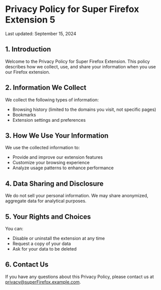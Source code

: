 # Privacy Policy for Super Firefox Extension 5

Last updated: September 15, 2024

## 1. Introduction

Welcome to the Privacy Policy for Super Firefox Extension. This policy describes how we collect, use, and share your information when you use our Firefox extension.

## 2. Information We Collect

We collect the following types of information:

- Browsing history (limited to the domains you visit, not specific pages)
- Bookmarks
- Extension settings and preferences

## 3. How We Use Your Information

We use the collected information to:

- Provide and improve our extension features
- Customize your browsing experience
- Analyze usage patterns to enhance performance

## 4. Data Sharing and Disclosure

We do not sell your personal information. We may share anonymized, aggregate data for analytical purposes.

## 5. Your Rights and Choices

You can:

- Disable or uninstall the extension at any time
- Request a copy of your data
- Ask for your data to be deleted

## 6. Contact Us

If you have any questions about this Privacy Policy, please contact us at privacy@superFirefox.example.com.
